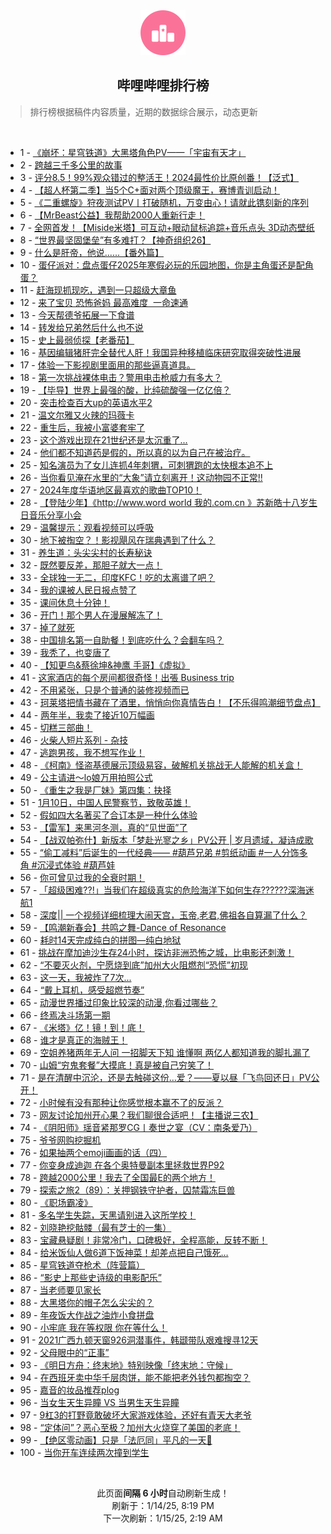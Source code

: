<div align="center">
    <img src="./assets/icon_rank.png" alt="logo" />
    <h2>哔哩哔哩排行榜</h>
</div>

> 排行榜根据稿件内容质量，近期的数据综合展示，动态更新

<br />

<ul><li><span>1 - <a href=https://www.bilibili.com/BV1tXckehEd3 target=_blank>《崩坏：星穹铁道》大黑塔角色PV——「宇宙有天才」</a></span></li><li><span>2 - <a href=https://www.bilibili.com/BV1coc3etEAb target=_blank>跨越三千多公里的故事</a></span></li><li><span>3 - <a href=https://www.bilibili.com/BV1kXcweuEiS target=_blank>评分8.5！99%观众错过的整活王！2024最性价比原创番！【泛式】</a></span></li><li><span>4 - <a href=https://www.bilibili.com/BV1GscuerESw target=_blank>【超人杯第二季】当5个C+面对两个顶级魔王，赛博青训启动！</a></span></li><li><span>5 - <a href=https://www.bilibili.com/BV1gQcHerEYg target=_blank>《二重螺旋》狩夜测试PV丨打破随机，万变由心！请就此镌刻新的序列</a></span></li><li><span>6 - <a href=https://www.bilibili.com/BV1BpcPeqE2p target=_blank>【MrBeast公益】我帮助2000人重新行走！</a></span></li><li><span>7 - <a href=https://www.bilibili.com/BV1XZcNeaEsd target=_blank>全网首发！【Miside米塔】可互动+眼动鼠标追踪+音乐点头&nbsp;3D动态壁纸</a></span></li><li><span>8 - <a href=https://www.bilibili.com/BV1imc2enEKU target=_blank>“世界最坚固堡垒”有多难打？【神奇组织26】</a></span></li><li><span>9 - <a href=https://www.bilibili.com/BV1sEcJexEd9 target=_blank>什么是肝帝，他说......【番外篇】</a></span></li><li><span>10 - <a href=https://www.bilibili.com/BV1jucNeKE4m target=_blank>蛋仔派对：盘点蛋仔2025年寒假必玩的乐园地图，你是主角蛋还是配角蛋？</a></span></li><li><span>11 - <a href=https://www.bilibili.com/BV1iLcuemEd7 target=_blank>赶海现抓现吃，遇到一只超级大章鱼</a></span></li><li><span>12 - <a href=https://www.bilibili.com/BV1FrcAeiENp target=_blank>来了宝贝&nbsp;恐怖爸妈&nbsp;最高难度&nbsp;&nbsp;一命速通</a></span></li><li><span>13 - <a href=https://www.bilibili.com/BV1kCcEeJEWx target=_blank>今天帮德爷拓展一下食谱</a></span></li><li><span>14 - <a href=https://www.bilibili.com/BV18ncxeJEu3 target=_blank>转发给兄弟然后什么也不说</a></span></li><li><span>15 - <a href=https://www.bilibili.com/BV15rcJe6Enb target=_blank>史上最弱侦探【老番茄】</a></span></li><li><span>16 - <a href=https://www.bilibili.com/BV1gac3eyEbg target=_blank>基因编辑猪肝完全替代人肝！我国异种移植临床研究取得突破性进展</a></span></li><li><span>17 - <a href=https://www.bilibili.com/BV1cfcweKEFP target=_blank>体验一下影视剧里面用的那些逼真道具。</a></span></li><li><span>18 - <a href=https://www.bilibili.com/BV1FMcEe5EMe target=_blank>第一次挑战裸体电击？警用电击枪威力有多大？</a></span></li><li><span>19 - <a href=https://www.bilibili.com/BV11yrkYME4G target=_blank>【毕导】世界上最强的酸，比纯硫酸强一亿亿倍？</a></span></li><li><span>20 - <a href=https://www.bilibili.com/BV1sKc3eaEUJ target=_blank>突击检查百大up的英语水平2</a></span></li><li><span>21 - <a href=https://www.bilibili.com/BV1smcwekELq target=_blank>温文尔雅又火辣的玛薇卡</a></span></li><li><span>22 - <a href=https://www.bilibili.com/BV1ADc1e8E6y target=_blank>重生后，我被小富婆套牢了</a></span></li><li><span>23 - <a href=https://www.bilibili.com/BV1dfcue7EZZ target=_blank>这个游戏出现在21世纪还是太沉重了...</a></span></li><li><span>24 - <a href=https://www.bilibili.com/BV1pScFeYEYN target=_blank>他们都不知道药是假的，所以真的以为自己在被治疗。</a></span></li><li><span>25 - <a href=https://www.bilibili.com/BV1HHc7e1EBY target=_blank>知名演员为了女儿连抓4年刺猬，可刺猬跑的太快根本追不上</a></span></li><li><span>26 - <a href=https://www.bilibili.com/BV1FBcAeBEvd target=_blank>当你看见淹在水里的“大象”请立刻离开！这动物园不正常!!</a></span></li><li><span>27 - <a href=https://www.bilibili.com/BV1WNcuesEWB target=_blank>2024年度华语地区最喜欢的歌曲TOP10！</a></span></li><li><span>28 - <a href=https://www.bilibili.com/BV1vCcge7EFc target=_blank>【登陆少年】《http://www.word&nbsp;world&nbsp;我的.com.cn&nbsp;》苏新皓十八岁生日音乐分享小会</a></span></li><li><span>29 - <a href=https://www.bilibili.com/BV1bHcxemEoR target=_blank>温馨提示：观看视频可以呼吸</a></span></li><li><span>30 - <a href=https://www.bilibili.com/BV1h4cTeaEFE target=_blank>地下被掏空？！影视飓风在瑞典遇到了什么？</a></span></li><li><span>31 - <a href=https://www.bilibili.com/BV1J4c7eGEcz target=_blank>养生道：头尖尖村的长寿秘诀</a></span></li><li><span>32 - <a href=https://www.bilibili.com/BV1vCcge7EBP target=_blank>既然要反差，那胆子就大一点！</a></span></li><li><span>33 - <a href=https://www.bilibili.com/BV1bncxeEED9 target=_blank>全球独一无二，印度KFC！吃的太离谱了吧？</a></span></li><li><span>34 - <a href=https://www.bilibili.com/BV17Ec1eHEQs target=_blank>我的课被人民日报点赞了</a></span></li><li><span>35 - <a href=https://www.bilibili.com/BV1iwccesEY4 target=_blank>课间休息十分钟！</a></span></li><li><span>36 - <a href=https://www.bilibili.com/BV192cgeLEhM target=_blank>开门！那个男人在漫展解冻了！</a></span></li><li><span>37 - <a href=https://www.bilibili.com/BV1o2cAewERc target=_blank>掉了就死</a></span></li><li><span>38 - <a href=https://www.bilibili.com/BV1yBcEeXEDx target=_blank>中国排名第一自助餐！到底吃什么？会翻车吗？</a></span></li><li><span>39 - <a href=https://www.bilibili.com/BV1ThcTefEqi target=_blank>我秃了，也变唐了</a></span></li><li><span>40 - <a href=https://www.bilibili.com/BV1kycne4EXz target=_blank>【知更鸟&amp;蔡徐坤&amp;神鹰&nbsp;手哥】《虚拟》</a></span></li><li><span>41 - <a href=https://www.bilibili.com/BV1ficcecEXC target=_blank>这家酒店的每个房间都很奇怪！出張&nbsp;Business&nbsp;trip</a></span></li><li><span>42 - <a href=https://www.bilibili.com/BV1nDrkYPEni target=_blank>不用紧张，只是个普通的装修视频而已</a></span></li><li><span>43 - <a href=https://www.bilibili.com/BV1HMcuepEZw target=_blank>珂莱塔把情书藏在了酒里，悄悄向你真情告白！【不乐得鸣潮细节盘点】</a></span></li><li><span>44 - <a href=https://www.bilibili.com/BV1A1cneoEqY target=_blank>两年半，我卖了接近10万幅画</a></span></li><li><span>45 - <a href=https://www.bilibili.com/BV1tVcJefELZ target=_blank>切糕三部曲！</a></span></li><li><span>46 - <a href=https://www.bilibili.com/BV1EFcAeeE1Q target=_blank>火柴人短片系列&nbsp;-&nbsp;杂技</a></span></li><li><span>47 - <a href=https://www.bilibili.com/BV1TecuevEDw target=_blank>逃跑男孩，我不想写作业！</a></span></li><li><span>48 - <a href=https://www.bilibili.com/BV19DcAebEvE target=_blank>《柯南》怪盗基德展示顶级易容，破解机关挑战无人能解的机关盒！</a></span></li><li><span>49 - <a href=https://www.bilibili.com/BV1sqcTeREYB target=_blank>公主请进～lo娘万用拍照公式</a></span></li><li><span>50 - <a href=https://www.bilibili.com/BV1CWcgecEQ7 target=_blank>《重生之我是厂妹》第四集：抉择</a></span></li><li><span>51 - <a href=https://www.bilibili.com/BV1cKcEe1EX6 target=_blank>1月10日，中国人民警察节，致敬英雄！</a></span></li><li><span>52 - <a href=https://www.bilibili.com/BV1F2cTeUE2y target=_blank>假如四大名著买了合订本是一种什么体验</a></span></li><li><span>53 - <a href=https://www.bilibili.com/BV1b9cge6Efg target=_blank>【雷军】来黑河冬测，真的“见世面”了</a></span></li><li><span>54 - <a href=https://www.bilibili.com/BV1VUcHeCEQw target=_blank>【战双帕弥什】新版本「梦赴光寥之乡」PV公开&nbsp;|&nbsp;岁月遗域，凝诗成歌</a></span></li><li><span>55 - <a href=https://www.bilibili.com/BV1RwcgeLEcb target=_blank>“偷工减料”后诞生的一代经典——&nbsp;#葫芦兄弟&nbsp;#剪纸动画&nbsp;#一人分饰多角&nbsp;#沉浸式体验&nbsp;#葫芦娃</a></span></li><li><span>56 - <a href=https://www.bilibili.com/BV116cEeHEVp target=_blank>你可曾见过我的全衰时期！</a></span></li><li><span>57 - <a href=https://www.bilibili.com/BV13YcpeCEqh target=_blank>「超级困难??!」当我们在超级真实的危险海洋下如何生存??????深海迷航1</a></span></li><li><span>58 - <a href=https://www.bilibili.com/BV1Fgr6Y9EsZ target=_blank>深度||&nbsp;一个视频详细梳理大闹天宫，玉帝,老君,佛祖各自算漏了什么？</a></span></li><li><span>59 - <a href=https://www.bilibili.com/BV1B5rkYZErZ target=_blank>【鸣潮新春会】共鸣之舞-Dance&nbsp;of&nbsp;Resonance</a></span></li><li><span>60 - <a href=https://www.bilibili.com/BV1PJrzYZEWG target=_blank>耗时14天完成纯白的拼图—纯白地狱</a></span></li><li><span>61 - <a href=https://www.bilibili.com/BV1zJcmebE6i target=_blank>挑战在摩加迪沙生存24小时，探访非洲恐怖之城，比电影还刺激！</a></span></li><li><span>62 - <a href=https://www.bilibili.com/BV1oUcUetEAG target=_blank>“不要灭火剂，宁愿烧到底”加州大火阻燃剂“恐慌”初现</a></span></li><li><span>63 - <a href=https://www.bilibili.com/BV1LEcEeqE8q target=_blank>这一天，我被炸了7次...</a></span></li><li><span>64 - <a href=https://www.bilibili.com/BV1HicxeMExx target=_blank>“戴上耳机，感受超燃节奏”</a></span></li><li><span>65 - <a href=https://www.bilibili.com/BV1wbcHetEUQ target=_blank>动漫世界播过印象比较深的动漫,你看过哪些？</a></span></li><li><span>66 - <a href=https://www.bilibili.com/BV1EGcueSEo5 target=_blank>终焉决斗场第一期</a></span></li><li><span>67 - <a href=https://www.bilibili.com/BV1cbcgeZE4G target=_blank>《米塔》亿！镜！到！底！</a></span></li><li><span>68 - <a href=https://www.bilibili.com/BV17VcTe3EA5 target=_blank>谁才是真正的海贼王！</a></span></li><li><span>69 - <a href=https://www.bilibili.com/BV1rxcJeDEKJ target=_blank>空姐养猪两年无人问&nbsp;一招脚天下知&nbsp;谁懂啊&nbsp;两亿人都知道我的脚扎漏了</a></span></li><li><span>70 - <a href=https://www.bilibili.com/BV1a3cceEEcb target=_blank>山姆“穷鬼套餐”大摸底！真是被自己穷笑了！</a></span></li><li><span>71 - <a href=https://www.bilibili.com/BV1FHc4eqEwK target=_blank>是在清醒中沉沦，还是去触碰这份…爱？——夏以昼「飞鸟回还日」PV公开！</a></span></li><li><span>72 - <a href=https://www.bilibili.com/BV15xc3eUEYv target=_blank>小时候有没有那种让你感觉根本赢不了的反派？</a></span></li><li><span>73 - <a href=https://www.bilibili.com/BV1jxcVe4EHu target=_blank>网友讨论加州开心果？我们聊很合适吧！【主播说三农】</a></span></li><li><span>74 - <a href=https://www.bilibili.com/BV1Jjc1eXEtg target=_blank>《阴阳师》瑶音紧那罗CG丨奏世之宴（CV：南条爱乃）</a></span></li><li><span>75 - <a href=https://www.bilibili.com/BV1cqcAeuEXe target=_blank>爷爷网购挖掘机</a></span></li><li><span>76 - <a href=https://www.bilibili.com/BV1kscJeHEac target=_blank>如果抽两个emoji画画的话（四）</a></span></li><li><span>77 - <a href=https://www.bilibili.com/BV1Wwcue4EXY target=_blank>你变身成迪迦&nbsp;在各个奥特曼副本里拯救世界P92</a></span></li><li><span>78 - <a href=https://www.bilibili.com/BV1kucCeSEYw target=_blank>跨越2000公里！我去了全国最E的两个地方！</a></span></li><li><span>79 - <a href=https://www.bilibili.com/BV1YkrXYJE9m target=_blank>探索之旅2（89）：关押钢铁守护者，囚禁霜冻巨兽</a></span></li><li><span>80 - <a href=https://www.bilibili.com/BV1Cbc2eYEXn target=_blank>《职场霸凌》</a></span></li><li><span>81 - <a href=https://www.bilibili.com/BV1Vbc1eyEmF target=_blank>多名学生失踪，天黑请别进入这所学校！</a></span></li><li><span>82 - <a href=https://www.bilibili.com/BV1qxcPevEa6 target=_blank>刘晓艳挖骷髅（最有芝士的一集）</a></span></li><li><span>83 - <a href=https://www.bilibili.com/BV1d5cEeuEWG target=_blank>宝藏悬疑剧！非常冷门，口碑极好，全程高能，反转不断！</a></span></li><li><span>84 - <a href=https://www.bilibili.com/BV1wxrrYaE6x target=_blank>给米饭仙人做6道下饭神菜！却差点把自己饿死…</a></span></li><li><span>85 - <a href=https://www.bilibili.com/BV1DacnevE82 target=_blank>星穹铁道夺枪术（阵营篇）</a></span></li><li><span>86 - <a href=https://www.bilibili.com/BV1ZocueUE9P target=_blank>“影史上那些史诗级的电影配乐”</a></span></li><li><span>87 - <a href=https://www.bilibili.com/BV1d2cAewE9t target=_blank>当老师要见家长</a></span></li><li><span>88 - <a href=https://www.bilibili.com/BV18ac3eyE9B target=_blank>大黑塔你的帽子怎么尖尖的？</a></span></li><li><span>89 - <a href=https://www.bilibili.com/BV1skcueFEr6 target=_blank>年夜饭大作战之油炸小食拼盘</a></span></li><li><span>90 - <a href=https://www.bilibili.com/BV1Z2cAewES8 target=_blank>小牢底&nbsp;我在等权限&nbsp;你在等什么！</a></span></li><li><span>91 - <a href=https://www.bilibili.com/BV199cAe4EFA target=_blank>2021广西九顿天窗926洞潜事件，韩颋带队艰难搜寻12天</a></span></li><li><span>92 - <a href=https://www.bilibili.com/BV1UocgeBEx4 target=_blank>父母眼中的“正事”</a></span></li><li><span>93 - <a href=https://www.bilibili.com/BV14rc1eiEW7 target=_blank>《明日方舟：终末地》特别映像「终末地：守候」</a></span></li><li><span>94 - <a href=https://www.bilibili.com/BV19QcAeZE8C target=_blank>在西班牙卖中华千层肉饼，能不能把老外钱包都掏空？</a></span></li><li><span>95 - <a href=https://www.bilibili.com/BV1mCcweLE4h target=_blank>嘉音的妆品推荐plog</a></span></li><li><span>96 - <a href=https://www.bilibili.com/BV1uSc7e4Er3 target=_blank>当女生天生异瞳&nbsp;VS&nbsp;当男生天生异瞳</a></span></li><li><span>97 - <a href=https://www.bilibili.com/BV18ncxeEEmk target=_blank>9杠3的打野竟敢破坏大家游戏体验，还好有青天大老爷</a></span></li><li><span>98 - <a href=https://www.bilibili.com/BV1Chc2ewEAa target=_blank>“定体问”？恶心至极？加州大火烧穿了美国的老底！</a></span></li><li><span>99 - <a href=https://www.bilibili.com/BV1pocPe5EEp target=_blank>【绝区零动画】只是「法厄同」平凡的一天🍜</a></span></li><li><span>100 - <a href=https://www.bilibili.com/BV16mcEe2EtZ target=_blank>当你开车连续两次撞到学生</a></span></li></ul>

<br />

<p align=center>此页面<strong>间隔 6 小时</strong>自动刷新生成！<br>刷新于：1/14/25, 8:19 PM<br>下一次刷新：1/15/25, 2:19 AM</p>

